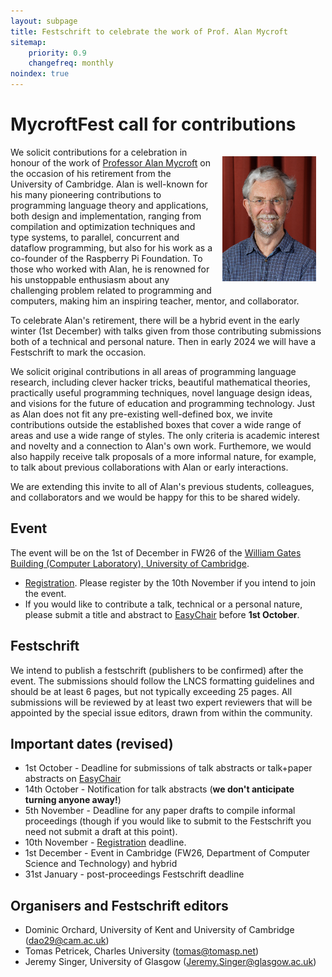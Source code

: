 ```yaml
---
layout: subpage
title: Festschrift to celebrate the work of Prof. Alan Mycroft
sitemap:
    priority: 0.9
    changefreq: monthly
noindex: true
---
```


# MycroftFest call for contributions

<img src="images/am2022.jpg" style="float:right; max-height: 200px; margin: 15px;" />

We solicit contributions for a celebration in honour of the work of [Professor Alan Mycroft](https://www.cl.cam.ac.uk/~am21/) on the occasion of his retirement from the University of Cambridge.  Alan is well-known for his many pioneering contributions to programming language theory and applications, both design and implementation, ranging from compilation and optimization techniques and type systems, to parallel, concurrent and dataflow programming, but also for his work as a co-founder of the Raspberry Pi Foundation. To those who worked with Alan, he is renowned for his unstoppable enthusiasm about any challenging problem related to programming and computers, making him an inspiring teacher, mentor, and collaborator.

To celebrate Alan's retirement, there will be a hybrid event in the early winter (1st December) with talks given from those contributing submissions both of a technical and personal nature. Then in early 2024 we will have a Festschrift to mark the occasion.

We solicit original contributions in all areas of programming language research, including clever hacker tricks, beautiful mathematical theories, practically useful programming techniques, novel language design ideas, and visions for the future of education and programming technology. Just as Alan does not fit any pre-existing well-defined box, we invite contributions outside the established boxes that cover a wide range of areas and use a wide range of styles. The only criteria is academic interest and novelty and a connection to Alan's own work. Furthemore, we would also happily receive talk proposals of a more informal nature, for example, to talk about previous collaborations with Alan or early interactions.

We are extending this invite to all of Alan's previous students, colleagues, and collaborators and we would be happy for this to be shared widely.

<!-- More details can be found here: [https://dorchard.github.io/mycroftfest](https://dorchard.github.io/mycroftfest) -->

## Event

The event will be on the 1st of December in FW26 of the [William Gates Building (Computer Laboratory), University of Cambridge](https://www.google.com/maps/place/Computer+Laboratory/@52.210891,0.0891517,17z/data=!3m1!4b1!4m6!3m5!1s0x47d8774a3f6e55cd:0xabf8227343e684c7!8m2!3d52.210891!4d0.091732!16zL20vMDJtN2xj?entry=ttu).

* [Registration](https://docs.google.com/forms/d/e/1FAIpQLScjsZc8PNVVkdjPHyPiLt4d6l3Yj60oQDbZUCklwhPwub7dTA/viewform). Please register by the 10th November if you intend to join the event.
* If you would like to contribute a talk, technical or a personal nature, please submit a title and abstract
to [EasyChair](https://easychair.org/conferences/?conf=mycroftfest23) before __1st October__.

## Festschrift

We intend to publish a festschrift (publishers to be confirmed) after the event. The submissions should follow the LNCS formatting guidelines and should be at least 6 pages, but not typically exceeding 25 pages. All submissions will be reviewed by at least two expert reviewers that will be appointed by the special issue editors, drawn from within the community.

## Important dates (revised)

* 1st October - Deadline for submissions of talk abstracts or talk+paper abstracts on [EasyChair](https://easychair.org/conferences/?conf=mycroftfest23)
* 14th October - Notification for talk abstracts (__we don't anticipate turning anyone away!__)
* 5th November - Deadline for any paper drafts to compile informal proceedings (though if you would like to submit to the Festschrift you need not submit a draft at this point).
* 10th November - [Registration](https://www.google.com/maps/place/Computer+Laboratory/@52.210891,0.0891517,17z/data=!3m1!4b1!4m6!3m5!1s0x47d8774a3f6e55cd:0xabf8227343e684c7!8m2!3d52.210891!4d0.091732!16zL20vMDJtN2xj?entry=ttu) deadline.
* 1st December - Event in Cambridge (FW26, Department of Computer Science and Technology) and hybrid
* 31st January - post-proceedings Festschrift deadline

## Organisers and Festschrift editors

- Dominic Orchard, University of Kent and University of Cambridge ([dao29@cam.ac.uk](mailto:dao29@cam.ac.uk))
- Tomas Petricek, Charles University ([tomas@tomasp.net](mailto:tomas@tomasp.net))
- Jeremy Singer, University of Glasgow ([Jeremy.Singer@glasgow.ac.uk](mailto:Jeremy.Singer@glasgow.ac.uk))
